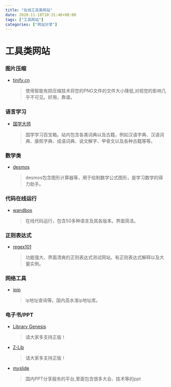 ```yaml
---
title: "在线工具类网站"
date: 2020-11-18T10:31:46+08:00
tags: ["工具网站"]
categories: ["网站分享"]
---
```


工具类网站
======

###  图片压缩

* [tinify.cn](https://tinify.cn/)

    > 使用智能有损压缩技术将您的PNG文件的文件大小降低,对视觉的影响几乎不可见。好用，靠谱。

### 语言学习

* [国学大师](http://www.guoxuedashi.com/)

    > 国学学习百宝箱。站内包含各类词典以及古籍，例如汉语字典、汉语词典、康熙字典、成语词典、说文解字、甲骨文以及各种古籍等等。

### 数学类

* [desmos](https://www.desmos.com/?lang=zh-CN)

    > desmos包含图形计算器等，用于绘制数学公式图形，是学习数学的得力助手。

### 代码在线运行

* [wandbox](https://wandbox.org/)

    > 在线代码运行，包含50多种语言及其各版本。界面简洁。


### 正则表达式

* [regex101](https://regex101.com/)

    > 功能强大、界面清爽的正则表达式测试网站。有正则表达式解释以及大量实例。

### 网络工具

* [ipip](https://www.ipip.net/ip.html)

    > ip地址查询等。国内高水准ip地址库。

### 电子书/PPT

* [Library Genesis](http://libgen.rs/)

    > 请大家多支持正版！

* [Z-Lib](https://zh.z-lib.org/)  

    > 请大家多支持正版！

* [myslide](https://myslide.cn/)    

    > 国内PPT分享服务的平台,里面包含很多大会、技术等的ppt
    

